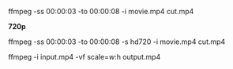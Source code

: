 ffmpeg -ss 00:00:03 -to 00:00:08 -i movie.mp4 cut.mp4 


**720p**

ffmpeg -ss 00:00:03 -to 00:00:08  -s hd720 -i movie.mp4 cut.mp4

ffmpeg -i input.mp4 -vf scale=$w:$h <encoding-parameters> output.mp4
	

